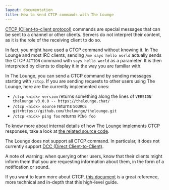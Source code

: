 ```yaml
---
layout: documentation
title: How to send CTCP commands with The Lounge
---
```


[CTCP (Client-to-client protocol)](https://en.wikipedia.org/wiki/Client-to-client_protocol)
commands are special messages that can be sent to a channel or other clients.
Servers do not interpret their content, as it is the role of the receiving
client to do so.

In fact, you might have used a CTCP command without knowing it. In The Lounge
and most IRC clients, sending `/me says hello world` actually sends the CTCP
`ACTION` command with `says hello world` as a parameter. It is then interpreted
by clients to display it in the way you are familiar with.

In The Lounge, you can send a CTCP command by sending messages starting with
`/ctcp`. If you are sending requests to other users using The Lounge, here are
the currently implemented ones:

- `/ctcp <nick> version` returns something along the lines of
  `VERSION thelounge v3.0.0 -- https://thelounge.chat/`
- `/ctcp <nick> source` returns
  `SOURCE git+https://github.com/thelounge/thelounge.git`
- `/ctcp <nick> ping foo` returns `PING foo`

To know more about internal details of how The Lounge implements CTCP responses,
take a look at
[the related source code](https://github.com/thelounge/thelounge/blob/master/src/plugins/irc-events/ctcp.js).

The Lounge does not support all CTCP command. In particular, it does not
currently support
[DCC (Direct Client-to-Client)](https://en.wikipedia.org/wiki/Direct_Client-to-Client).

A note of warning: when querying other users, know that their clients might
inform them that you are requesting information about them, in the form of a
notification or sound.

If you want to learn more about CTCP, [this document](http://modern.ircdocs.horse/ctcp) is a great reference, more
technical and in-depth that this high-level guide.
